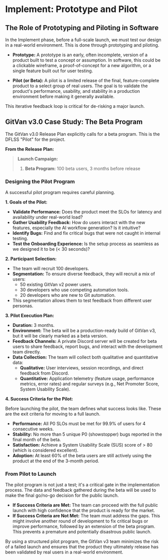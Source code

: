 # Implement: Prototype and Pilot

## The Role of Prototyping and Piloting in Software

In the Implement phase, before a full-scale launch, we must test our design in a real-world environment. This is done through prototyping and piloting.

*   **Prototype:** A prototype is an early, often incomplete, version of a product built to test a concept or assumption. In software, this could be a clickable wireframe, a proof-of-concept for a new algorithm, or a single feature built out for user testing.

*   **Pilot (or Beta):** A pilot is a limited release of the final, feature-complete product to a select group of real users. The goal is to validate the product's performance, usability, and stability in a production environment before making it generally available.

This iterative feedback loop is critical for de-risking a major launch.

## GitVan v3.0 Case Study: The Beta Program

The GitVan v3.0 Release Plan explicitly calls for a beta program. This is the DFLSS "Pilot" for the project.

**From the Release Plan:**
> **Launch Campaign:**
> 1.  **Beta Program:** 100 beta users, 3 months before release

### Designing the Pilot Program

A successful pilot program requires careful planning.

**1. Goals of the Pilot:**
*   **Validate Performance:** Does the product meet the SLOs for latency and availability under real-world load?
*   **Gather Usability Feedback:** How do users interact with the new features, especially the AI workflow generation? Is it intuitive?
*   **Identify Bugs:** Find and fix critical bugs that were not caught in internal testing.
*   **Test the Onboarding Experience:** Is the setup process as seamless as we designed it to be (< 30 seconds)?

**2. Participant Selection:**
*   The team will recruit 100 developers.
*   **Segmentation:** To ensure diverse feedback, they will recruit a mix of users:
    *   50 existing GitVan v2 power users.
    *   30 developers who use competing automation tools.
    *   20 developers who are new to Git automation.
*   This segmentation allows them to test feedback from different user personas.

**3. Pilot Execution Plan:**
*   **Duration:** 3 months.
*   **Environment:** The beta will be a production-ready build of GitVan v3, but it will be clearly marked as a beta version.
*   **Feedback Channels:** A private Discord server will be created for beta users to share feedback, report bugs, and interact with the development team directly.
*   **Data Collection:** The team will collect both qualitative and quantitative data:
    *   **Qualitative:** User interviews, session recordings, and direct feedback from Discord.
    *   **Quantitative:** Application telemetry (feature usage, performance metrics, error rates) and regular surveys (e.g., Net Promoter Score, System Usability Scale).

**4. Success Criteria for the Pilot:**

Before launching the pilot, the team defines what success looks like. These are the exit criteria for moving to a full launch.

*   **Performance:** All P0 SLOs must be met for 99.9% of users for 4 consecutive weeks.
*   **Stability:** No more than 5 unique P0 (showstopper) bugs reported in the final month of the beta.
*   **Satisfaction:** Achieve a System Usability Scale (SUS) score of > 80 (which is considered excellent).
*   **Adoption:** At least 60% of the beta users are still actively using the product at the end of the 3-month period.

### From Pilot to Launch

The pilot program is not just a test; it's a critical gate in the implementation process. The data and feedback gathered during the beta will be used to make the final go/no-go decision for the public launch.

*   **If Success Criteria are Met:** The team can proceed with the full public launch with high confidence that the product is ready for the market.
*   **If Success Criteria are Not Met:** The team must address the gaps. This might involve another round of development to fix critical bugs or improve performance, followed by an extension of the beta program. This prevents a premature and potentially disastrous public launch.

By using a structured pilot program, the GitVan v3 team minimizes the risk of a failed launch and ensures that the product they ultimately release has been validated by real users in a real-world environment.

